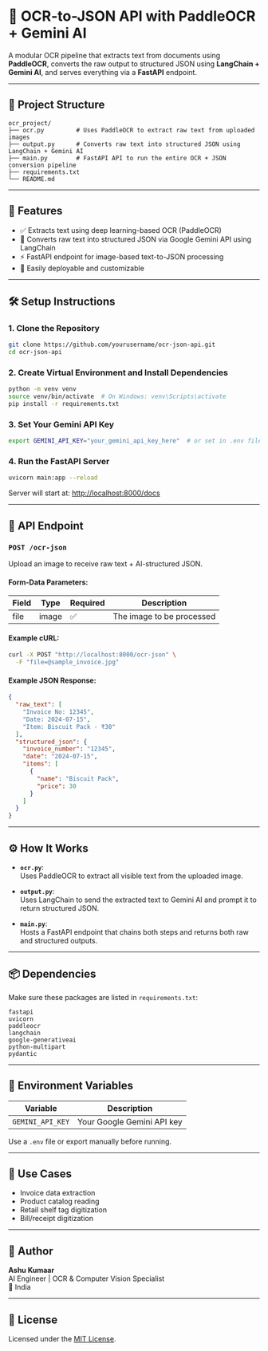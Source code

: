 # 🧠 OCR-to-JSON API with PaddleOCR + Gemini AI

A modular OCR pipeline that extracts text from documents using **PaddleOCR**, converts the raw output to structured JSON using **LangChain + Gemini AI**, and serves everything via a **FastAPI** endpoint.

---

## 📁 Project Structure

```
ocr_project/
├── ocr.py         # Uses PaddleOCR to extract raw text from uploaded images
├── output.py      # Converts raw text into structured JSON using LangChain + Gemini AI
├── main.py        # FastAPI API to run the entire OCR + JSON conversion pipeline
├── requirements.txt
└── README.md
```

---

## 🚀 Features

- ✅ Extracts text using deep learning-based OCR (PaddleOCR)
- 🤖 Converts raw text into structured JSON via Google Gemini API using LangChain
- ⚡ FastAPI endpoint for image-based text-to-JSON processing
- 🐳 Easily deployable and customizable

---

## 🛠️ Setup Instructions

### 1. Clone the Repository

```bash
git clone https://github.com/yourusername/ocr-json-api.git
cd ocr-json-api
```

### 2. Create Virtual Environment and Install Dependencies

```bash
python -m venv venv
source venv/bin/activate  # On Windows: venv\Scripts\activate
pip install -r requirements.txt
```

### 3. Set Your Gemini API Key

```bash
export GEMINI_API_KEY="your_gemini_api_key_here"  # or set in .env file
```

### 4. Run the FastAPI Server

```bash
uvicorn main:app --reload
```

Server will start at: [http://localhost:8000/docs](http://localhost:8000/docs)

---

## 📡 API Endpoint

### `POST /ocr-json`

Upload an image to receive raw text + AI-structured JSON.

#### Form-Data Parameters:

| Field  | Type   | Required | Description                 |
|--------|--------|----------|-----------------------------|
| file   | image  | ✅       | The image to be processed   |

#### Example cURL:

```bash
curl -X POST "http://localhost:8000/ocr-json" \
  -F "file=@sample_invoice.jpg"
```

#### Example JSON Response:

```json
{
  "raw_text": [
    "Invoice No: 12345",
    "Date: 2024-07-15",
    "Item: Biscuit Pack - ₹30"
  ],
  "structured_json": {
    "invoice_number": "12345",
    "date": "2024-07-15",
    "items": [
      {
        "name": "Biscuit Pack",
        "price": 30
      }
    ]
  }
}
```

---

## ⚙️ How It Works

- **`ocr.py`**:  
  Uses PaddleOCR to extract all visible text from the uploaded image.

- **`output.py`**:  
  Uses LangChain to send the extracted text to Gemini AI and prompt it to return structured JSON.

- **`main.py`**:  
  Hosts a FastAPI endpoint that chains both steps and returns both raw and structured outputs.

---

## 📦 Dependencies

Make sure these packages are listed in `requirements.txt`:

```
fastapi
uvicorn
paddleocr
langchain
google-generativeai
python-multipart
pydantic
```

---

## 🔐 Environment Variables

| Variable         | Description                 |
|------------------|-----------------------------|
| `GEMINI_API_KEY` | Your Google Gemini API key  |

Use a `.env` file or export manually before running.

---

## 🧠 Use Cases

- Invoice data extraction
- Product catalog reading
- Retail shelf tag digitization
- Bill/receipt digitization

---

## 📍 Author

**Ashu Kumaar**  
AI Engineer | OCR & Computer Vision Specialist  
📍 India

---

## 📜 License

Licensed under the [MIT License](LICENSE).
